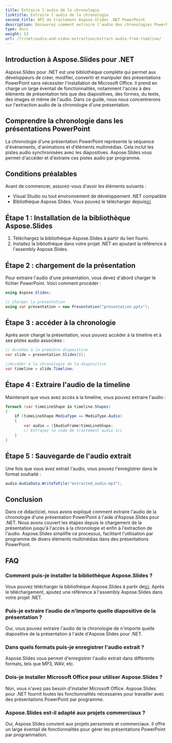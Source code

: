 ```yaml
---
title: Extraire l'audio de la chronologie
linktitle: Extraire l'audio de la chronologie
second_title: API de traitement Aspose.Slides .NET PowerPoint
description: Découvrez comment extraire l'audio des chronologies PowerPoint à l'aide d'Aspose.Slides pour .NET. Un guide étape par étape avec des exemples de code.
type: docs
weight: 13
url: /fr/net/audio-and-video-extraction/extract-audio-from-timeline/
---
```


## Introduction à Aspose.Slides pour .NET

Aspose.Slides pour .NET est une bibliothèque complète qui permet aux développeurs de créer, modifier, convertir et manipuler des présentations PowerPoint sans nécessiter l'installation de Microsoft Office. Il prend en charge un large éventail de fonctionnalités, notamment l'accès à des éléments de présentation tels que des diapositives, des formes, du texte, des images et même de l'audio. Dans ce guide, nous nous concentrerons sur l'extraction audio de la chronologie d'une présentation.

## Comprendre la chronologie dans les présentations PowerPoint

La chronologie d'une présentation PowerPoint représente la séquence d'événements, d'animations et d'éléments multimédias. Cela inclut les pistes audio synchronisées avec les diapositives. Aspose.Slides vous permet d'accéder et d'extraire ces pistes audio par programme.

## Conditions préalables

Avant de commencer, assurez-vous d'avoir les éléments suivants :

- Visual Studio ou tout environnement de développement .NET compatible
-  Bibliothèque Aspose.Slides. Vous pouvez le télécharger depuis[ici](https://downloads.aspose.com/slides/net)

## Étape 1 : Installation de la bibliothèque Aspose.Slides

1. Téléchargez la bibliothèque Aspose.Slides à partir du lien fourni.
2. Installez la bibliothèque dans votre projet .NET en ajoutant la référence à l'assembly Aspose.Slides.

## Étape 2 : chargement de la présentation

Pour extraire l'audio d'une présentation, vous devez d'abord charger le fichier PowerPoint. Voici comment procéder :

```csharp
using Aspose.Slides;

// Charger la présentation
using var presentation = new Presentation("presentation.pptx");
```

## Étape 3 : accéder à la chronologie

Après avoir chargé la présentation, vous pouvez accéder à la timeline et à ses pistes audio associées :

```csharp
// Accédez à la première diapositive
var slide = presentation.Slides[0];

//Accéder à la chronologie de la diapositive
var timeline = slide.Timeline;
```

## Étape 4 : Extraire l'audio de la timeline

Maintenant que vous avez accès à la timeline, vous pouvez extraire l'audio :

```csharp
foreach (var timeLineShape in timeline.Shapes)
{
    if (timeLineShape.MediaType == MediaType.Audio)
    {
        var audio = (IAudioFrame)timeLineShape;
        // Extrayez le code de traitement audio ici
    }
}
```

## Étape 5 : Sauvegarde de l'audio extrait

Une fois que vous avez extrait l'audio, vous pouvez l'enregistrer dans le format souhaité :

```csharp
audio.AudioData.WriteToFile("extracted_audio.mp3");
```

## Conclusion

Dans ce didacticiel, nous avons expliqué comment extraire l'audio de la chronologie d'une présentation PowerPoint à l'aide d'Aspose.Slides pour .NET. Nous avons couvert les étapes depuis le chargement de la présentation jusqu'à l'accès à la chronologie et enfin à l'extraction de l'audio. Aspose.Slides simplifie ce processus, facilitant l'utilisation par programme de divers éléments multimédias dans des présentations PowerPoint.

## FAQ

### Comment puis-je installer la bibliothèque Aspose.Slides ?

 Vous pouvez télécharger la bibliothèque Aspose.Slides à partir de[ici](https://downloads.aspose.com/slides/net). Après le téléchargement, ajoutez une référence à l'assembly Aspose.Slides dans votre projet .NET.

### Puis-je extraire l’audio de n’importe quelle diapositive de la présentation ?


Oui, vous pouvez extraire l'audio de la chronologie de n'importe quelle diapositive de la présentation à l'aide d'Aspose.Slides pour .NET.

### Dans quels formats puis-je enregistrer l'audio extrait ?

Aspose.Slides vous permet d'enregistrer l'audio extrait dans différents formats, tels que MP3, WAV, etc.

### Dois-je installer Microsoft Office pour utiliser Aspose.Slides ?

Non, vous n'avez pas besoin d'installer Microsoft Office. Aspose.Slides pour .NET fournit toutes les fonctionnalités nécessaires pour travailler avec des présentations PowerPoint par programme.

### Aspose.Slides est-il adapté aux projets commerciaux ?

Oui, Aspose.Slides convient aux projets personnels et commerciaux. Il offre un large éventail de fonctionnalités pour gérer les présentations PowerPoint par programmation.